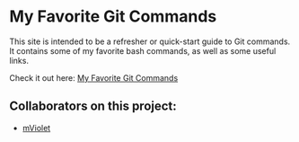 # My Favorite Git Commands
This site is intended to be a refresher or quick-start guide to Git commands. It contains some of my favorite bash commands, as well as some useful links.

Check it out here:
[My Favorite Git Commands](https://mviolet.github.io/favorite-git-commands/ "Click to see my nifty site")

## Collaborators on this project:
+ [mViolet](https://www.github.com/mViolet)

<!-- to add yourself, insert a new line above & copy/paste "+ [username](https://www.github.com/username)" and replace 'username' with your gitHub username!  -->
